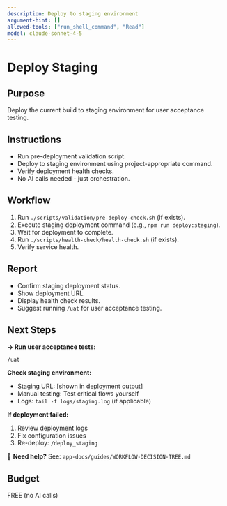 ```yaml
---
description: Deploy to staging environment
argument-hint: []
allowed-tools: ["run_shell_command", "Read"]
model: claude-sonnet-4-5
---
```


# Deploy Staging

## Purpose
Deploy the current build to staging environment for user acceptance testing.

## Instructions
- Run pre-deployment validation script.
- Deploy to staging environment using project-appropriate command.
- Verify deployment health checks.
- No AI calls needed - just orchestration.

## Workflow
1. Run `./scripts/validation/pre-deploy-check.sh` (if exists).
2. Execute staging deployment command (e.g., `npm run deploy:staging`).
3. Wait for deployment to complete.
4. Run `./scripts/health-check/health-check.sh` (if exists).
5. Verify service health.

## Report
- Confirm staging deployment status.
- Show deployment URL.
- Display health check results.
- Suggest running `/uat` for user acceptance testing.

## Next Steps

**→ Run user acceptance tests:**
```bash
/uat
```

**Check staging environment:**
- Staging URL: [shown in deployment output]
- Manual testing: Test critical flows yourself
- Logs: `tail -f logs/staging.log` (if applicable)

**If deployment failed:**
1. Review deployment logs
2. Fix configuration issues
3. Re-deploy: `/deploy_staging`

📖 **Need help?** See: `app-docs/guides/WORKFLOW-DECISION-TREE.md`

## Budget
FREE (no AI calls)
